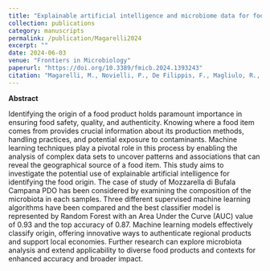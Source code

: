 ```yaml
---
title: "Explainable artificial intelligence and microbiome data for food geographical origin: the Mozzarella di Bufala Campana PDO Case of Study"
collection: publications
category: manuscripts
permalink: /publication/Magarelli2024
excerpt: ""
date: 2024-06-03
venue: "Frontiers in Microbiology"
paperurl: "https://doi.org/10.3389/fmicb.2024.1393243"
citation: "Magarelli, M., Novielli, P., De Filippis, F., Magliulo, R., Di Bitonto, P., Diacono, D., Bellotti, R., & Tangaro, S. (2024). Explainable artificial intelligence and microbiome data for food geographical origin: the Mozzarella di Bufala Campana PDO Case of Study. *Frontiers in Microbiology*, 15, 1393243."
---
```

**Abstract**

Identifying the origin of a food product holds paramount importance in ensuring food safety, quality, and authenticity. Knowing where a food item comes from provides crucial information about its production methods, handling practices, and potential exposure to contaminants. Machine learning techniques play a pivotal role in this process by enabling the analysis of complex data sets to uncover patterns and associations that can reveal the geographical source of a food item. This study aims to investigate the potential use of explainable artificial intelligence for identifying the food origin. The case of study of Mozzarella di Bufala Campana PDO has been considered by examining the composition of the microbiota in each samples. Three different supervised machine learning algorithms have been compared and the best classifier model is represented by Random Forest with an Area Under the Curve (AUC) value of 0.93 and the top accuracy of 0.87. Machine learning models effectively classify origin, offering innovative ways to authenticate regional products and support local economies. Further research can explore microbiota analysis and extend applicability to diverse food products and contexts for enhanced accuracy and broader impact.
